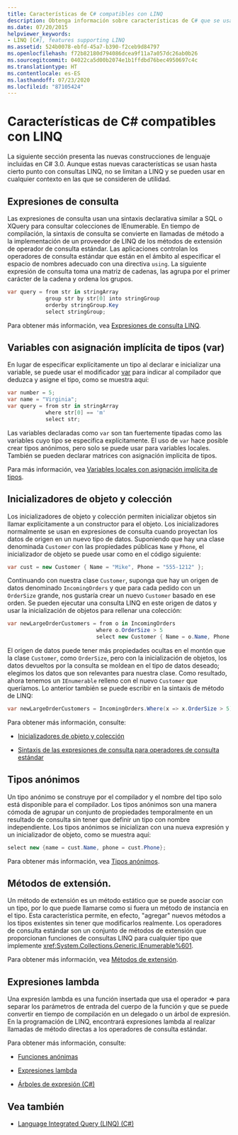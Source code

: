 ```yaml
---
title: Características de C# compatibles con LINQ
description: Obtenga información sobre características de C# que se usan con consultas de LINQ y en otros contextos. Estas construcciones de lenguaje se han incorporado en C# 3.0.
ms.date: 07/20/2015
helpviewer_keywords:
- LINQ [C#], features supporting LINQ
ms.assetid: 524b0078-ebfd-45a7-b390-f2ceb9d84797
ms.openlocfilehash: f72b82180d794086dcea9f11a7a057dc26ab0b26
ms.sourcegitcommit: 04022ca5d00b2074e1b1ffdbd76bec4950697c4c
ms.translationtype: HT
ms.contentlocale: es-ES
ms.lasthandoff: 07/23/2020
ms.locfileid: "87105424"
---
```

# <a name="c-features-that-support-linq"></a>Características de C# compatibles con LINQ

La siguiente sección presenta las nuevas construcciones de lenguaje incluidas en C# 3.0. Aunque estas nuevas características se usan hasta cierto punto con consultas LINQ, no se limitan a LINQ y se pueden usar en cualquier contexto en las que se consideren de utilidad.

## <a name="query-expressions"></a>Expresiones de consulta

Las expresiones de consulta usan una sintaxis declarativa similar a SQL o XQuery para consultar colecciones de IEnumerable. En tiempo de compilación, la sintaxis de consulta se convierte en llamadas de método a la implementación de un proveedor de LINQ de los métodos de extensión de operador de consulta estándar. Las aplicaciones controlan los operadores de consulta estándar que están en el ámbito al especificar el espacio de nombres adecuado con una directiva `using`. La siguiente expresión de consulta toma una matriz de cadenas, las agrupa por el primer carácter de la cadena y ordena los grupos.

```csharp
var query = from str in stringArray
            group str by str[0] into stringGroup
            orderby stringGroup.Key
            select stringGroup;
```

Para obtener más información, vea [Expresiones de consulta LINQ](../../../linq/index.md).

## <a name="implicitly-typed-variables-var"></a>Variables con asignación implícita de tipos (var)

En lugar de especificar explícitamente un tipo al declarar e inicializar una variable, se puede usar el modificador [var](../../../language-reference/keywords/var.md) para indicar al compilador que deduzca y asigne el tipo, como se muestra aquí:

```csharp
var number = 5;
var name = "Virginia";
var query = from str in stringArray
            where str[0] == 'm'
            select str;
```

Las variables declaradas como `var` son tan fuertemente tipadas como las variables cuyo tipo se especifica explícitamente. El uso de `var` hace posible crear tipos anónimos, pero solo se puede usar para variables locales. También se pueden declarar matrices con asignación implícita de tipos.

Para más información, vea [Variables locales con asignación implícita de tipos](../../classes-and-structs/implicitly-typed-local-variables.md).

## <a name="object-and-collection-initializers"></a>Inicializadores de objeto y colección

Los inicializadores de objeto y colección permiten inicializar objetos sin llamar explícitamente a un constructor para el objeto. Los inicializadores normalmente se usan en expresiones de consulta cuando proyectan los datos de origen en un nuevo tipo de datos. Suponiendo que hay una clase denominada `Customer` con las propiedades públicas `Name` y `Phone`, el inicializador de objeto se puede usar como en el código siguiente:

```csharp
var cust = new Customer { Name = "Mike", Phone = "555-1212" };
```

Continuando con nuestra clase `Customer`, suponga que hay un origen de datos denominado `IncomingOrders` y que para cada pedido con un `OrderSize` grande, nos gustaría crear un nuevo `Customer` basado en ese orden. Se pueden ejecutar una consulta LINQ en este origen de datos y usar la inicialización de objetos para rellenar una colección:

```csharp
var newLargeOrderCustomers = from o in IncomingOrders
                            where o.OrderSize > 5
                            select new Customer { Name = o.Name, Phone = o.Phone };
```

El origen de datos puede tener más propiedades ocultas en el montón que la clase `Customer`, como `OrderSize`, pero con la inicialización de objetos, los datos devueltos por la consulta se moldean en el tipo de datos deseado; elegimos los datos que son relevantes para nuestra clase. Como resultado, ahora tenemos un `IEnumerable` relleno con el nuevo `Customer` que queríamos. Lo anterior también se puede escribir en la sintaxis de método de LINQ:

```csharp
var newLargeOrderCustomers = IncomingOrders.Where(x => x.OrderSize > 5).Select(y => new Customer { Name = y.Name, Phone = y.Phone });
```

Para obtener más información, consulte:

- [Inicializadores de objeto y colección](../../classes-and-structs/object-and-collection-initializers.md)

- [Sintaxis de las expresiones de consulta para operadores de consulta estándar](./query-expression-syntax-for-standard-query-operators.md)

## <a name="anonymous-types"></a>Tipos anónimos

Un tipo anónimo se construye por el compilador y el nombre del tipo solo está disponible para el compilador. Los tipos anónimos son una manera cómoda de agrupar un conjunto de propiedades temporalmente en un resultado de consulta sin tener que definir un tipo con nombre independiente. Los tipos anónimos se inicializan con una nueva expresión y un inicializador de objeto, como se muestra aquí:

```csharp
select new {name = cust.Name, phone = cust.Phone};
```

Para obtener más información, vea [Tipos anónimos](../../classes-and-structs/anonymous-types.md).

## <a name="extension-methods"></a>Métodos de extensión.

Un método de extensión es un método estático que se puede asociar con un tipo, por lo que puede llamarse como si fuera un método de instancia en el tipo. Esta característica permite, en efecto, "agregar" nuevos métodos a los tipos existentes sin tener que modificarlos realmente. Los operadores de consulta estándar son un conjunto de métodos de extensión que proporcionan funciones de consultas LINQ para cualquier tipo que implemente <xref:System.Collections.Generic.IEnumerable%601>.

Para obtener más información, vea [Métodos de extensión](../../classes-and-structs/extension-methods.md).

## <a name="lambda-expressions"></a>Expresiones lambda

Una expresión lambda es una función insertada que usa el operador => para separar los parámetros de entrada del cuerpo de la función y que se puede convertir en tiempo de compilación en un delegado o un árbol de expresión. En la programación de LINQ, encontrará expresiones lambda al realizar llamadas de método directas a los operadores de consulta estándar.

Para obtener más información, consulte:

- [Funciones anónimas](../../statements-expressions-operators/anonymous-functions.md)

- [Expresiones lambda](../../statements-expressions-operators/lambda-expressions.md)

- [Árboles de expresión (C#)](../expression-trees/index.md)

## <a name="see-also"></a>Vea también

- [Language Integrated Query (LINQ) (C#)](./index.md)
